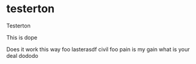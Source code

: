 # testerton
Testerton

This is dope

Does it work this way
foo
lasterasdf
civil
foo
pain is my gain
what is your deal
dododo
